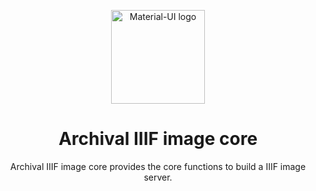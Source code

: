 <p align="center">
  <a href="https://material-ui.com/" rel="noopener" target="_blank"><img width="150" src="https://archival-iiif.github.io/logos/iiif.png" alt="Material-UI logo"></a>
</p>

<h1 align="center">Archival IIIF image core</h1>

<div align="center">Archival IIIF image core provides the core functions to build a IIIF image server.</div>

